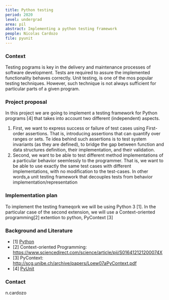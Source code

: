 ```yaml
---
title: Python testing
period: 2020
level: undergrad
area: pil
abstract: Implementing a python testing framework
people: Nicolas Cardozo
file: pyunit
---
```


### Context
Testing pograms is key in the delivery and maintenance processes of software development. Tests are required to assure the implemented functionality behaves correctly. Unit testing, is one of the mos popular testing techniques. However, such technique is not always sufficient for particular parts of a given program.

### Project proposal
In this project we are going to implement a testing framework for Python programs [4] that takes into account two different (independent) aspects.
 1.  First, we want to express success or failure of test cases using First-order assertions. That is, introducing assertions that can quantify over ranges or sets. Te idea behind such assertions is to test system invariants (as they are defined), to bridge the gap between function and data structures definition, their implementation, and their validation.
 2. Second, we want to be able to test different method implementations of a particular behavior seemlessly to the programmer. That is, we want to be able to use exactly the same test cases with different implementations, with no modification to the test-cases. In other words,a unit testing framework that decouples tests from behavior implementation/representation


### Implementation plan
To implement the testing frameqork we will be using Python 3 [1]. In the particular case of the second extension, we will use a Context-oriented programming[2] extention to python, PyContext [3]

### Background and Literature
- [1] [Python](https://www.rust-lang.org)
- [2] Context-oriented Programming: https://www.sciencedirect.com/science/article/pii/S016412121200074X
- [3] PyContext: http://scg.unibe.ch/archive/papers/Loew07aPyContext.pdf
- [4] [PyUnit](https://wiki.python.org/moin/PyUnit)

### Contact
n.cardozo